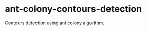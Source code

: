 ant-colony-contours-detection
=============================

Contours detection using ant colony algorithm.